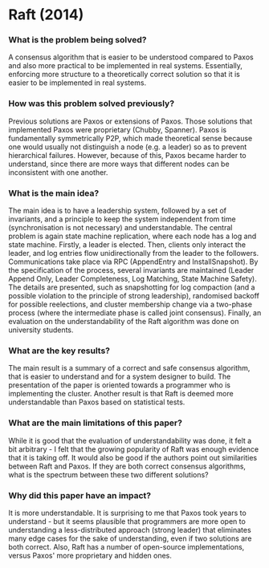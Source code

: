 # Raft (2014)

### What is the problem being solved?

A consensus algorithm that is easier to be understood compared to Paxos and also more practical to be implemented in real systems. Essentially, enforcing more structure to a theoretically correct solution so that it is easier to be implemented in real systems.

### How was this problem solved previously?

Previous solutions are Paxos or extensions of Paxos. Those solutions that implemented Paxos were proprietary (Chubby, Spanner). Paxos is fundamentally symmetrically P2P, which made theoretical sense because one would usually not distinguish a node (e.g. a leader) so as to prevent hierarchical failures. However, because of this, Paxos became harder to understand, since there are more ways that different nodes can be inconsistent with one another. 

### What is the main idea?

The main idea is to have a leadership system, followed by a set of invariants, and a principle to keep the system independent from time (synchronisation is not necessary) and understandable. The central problem is again state machine replication, where each node has a log and state machine. Firstly, a leader is elected. Then, clients only interact the leader, and log entries flow unidirectionally from the leader to the followers. Communications take place via RPC (AppendEntry and InstallSnapshot). By the specification of the process, several invariants are maintained (Leader Append Only, Leader Completeness, Log Matching, State Machine Safety). The details are presented, such as snapshotting for log compaction (and a possible violation to the principle of strong leadership), randomised backoff for possible reelections, and cluster membership change via a two-phase process (where the intermediate phase is called joint consensus). Finally, an evaluation on the understandability of the Raft algorithm was done on university students.

### What are the key results?

The main result is a summary of a correct and safe consensus algorithm, that is easier to understand and for a system designer to build. The presentation of the paper is oriented towards a programmer who is implementing the cluster. Another result is that Raft is deemed more understandable than Paxos based on statistical tests.

### What are the main limitations of this paper?

While it is good that the evaluation of understandability was done, it felt a bit arbitrary - I felt that the growing popularity of Raft was enough evidence that it is taking off. It would also be good if the authors point out similarities between Raft and Paxos. If they are both correct consensus algorithms, what is the spectrum between these two different solutions?

### Why did this paper have an impact?

It is more understandable. It is surprising to me that Paxos took years to understand - but it seems plausible that programmers are more open to understanding a less-distributed approach (strong leader) that eliminates many edge cases for the sake of understanding, even if two solutions are both correct. Also, Raft has a number of open-source implementations, versus Paxos' more proprietary and hidden ones.



